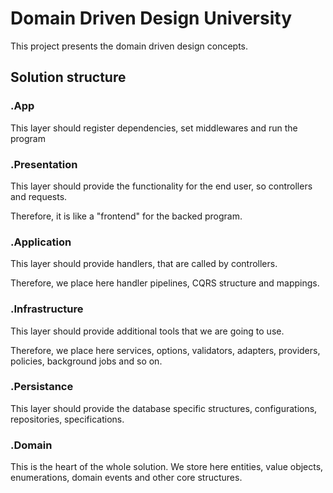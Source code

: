 # Domain Driven Design University

This project presents the domain driven design concepts.

## Solution structure

### .App

This layer should register dependencies, set middlewares and run the program

### .Presentation

This layer should provide the functionality for the end user, so controllers and requests. 

Therefore, it is like a "frontend" for the backed program.

### .Application

This layer should provide handlers, that are called by controllers. 

Therefore, we place here handler pipelines, CQRS structure and mappings.

### .Infrastructure

This layer should provide additional tools that we are going to use.

Therefore, we place here services, options, validators, adapters, providers, policies, background jobs and so on.

### .Persistance

This layer should provide the database specific structures, configurations, repositories, specifications.

### .Domain

This is the heart of the whole solution. We store here entities, value objects, enumerations, domain events and other core structures.
